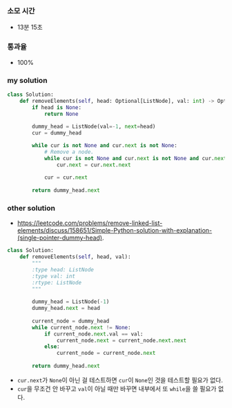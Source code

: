 ### 소모 시간
- 13분 15초

### 통과율
- 100%

### my solution
```python
class Solution:
    def removeElements(self, head: Optional[ListNode], val: int) -> Optional[ListNode]:
        if head is None:
            return None
        
        dummy_head = ListNode(val=-1, next=head)
        cur = dummy_head

        while cur is not None and cur.next is not None:
            # Remove a node.
            while cur is not None and cur.next is not None and cur.next.val == val:
                cur.next = cur.next.next
            
            cur = cur.next
        
        return dummy_head.next
```

### other solution
- https://leetcode.com/problems/remove-linked-list-elements/discuss/158651/Simple-Python-solution-with-explanation-(single-pointer-dummy-head).
```python
class Solution:
    def removeElements(self, head, val):
        """
        :type head: ListNode
        :type val: int
        :rtype: ListNode
        """
        
        dummy_head = ListNode(-1)
        dummy_head.next = head
        
        current_node = dummy_head
        while current_node.next != None:
            if current_node.next.val == val:
                current_node.next = current_node.next.next
            else:
                current_node = current_node.next
                
        return dummy_head.next
```
- `cur.next`가 `None`이 아닌 걸 테스트하면 `cur`이 `None`인 것을 테스트할 필요가 없다.
- `cur`을 무조건 안 바꾸고 `val`이 아닐 때만 바꾸면 내부에서 또 `while`을 쓸 필요가 없다.

